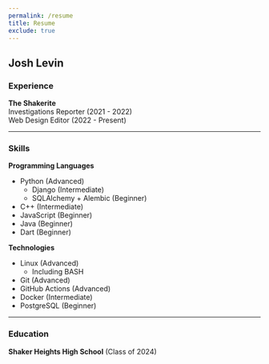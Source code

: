 ```yaml
---
permalink: /resume
title: Resume
exclude: true
---
```

## Josh Levin

### Experience
**The Shakerite**
<br />Investigations Reporter (2021 - 2022)
<br />Web Design Editor (2022 - Present)

<hr />

### Skills
**Programming Languages**
- Python (Advanced)
  - Django (Intermediate)
  - SQLAlchemy + Alembic (Beginner)
- C++ (Intermediate)
- JavaScript (Beginner)
- Java (Beginner)
- Dart (Beginner)

**Technologies**
- Linux (Advanced)
  - Including BASH
- Git (Advanced)
- GitHub Actions (Advanced)
- Docker (Intermediate)
- PostgreSQL (Beginner)

<hr />

### Education
**Shaker Heights High School** (Class of 2024)
